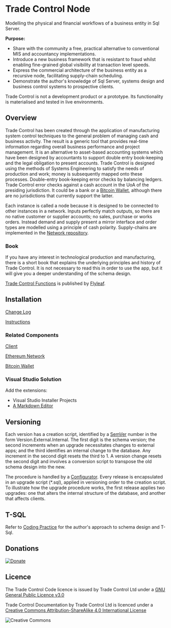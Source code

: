 # Trade Control Node

Modelling the physical and financial workflows of a business entity in Sql Server. 

**Purpose:**

- Share with the community a free, practical alternative to conventional MIS and accountancy implementations.
- Introduce a new business framework that is resistant to fraud whilst enabling fine-grained global visibility at transaction level speeds.
- Express the commercial architecture of the business entity as a recursive node, facilitating supply-chain scheduling.
- Demonstrate the author's knowledge of Sql Server, systems design and business control systems to prospective clients.

Trade Control is not a development product or a prototype. Its functionality is materialised and tested in live environments.

## Overview

Trade Control has been created through the application of manufacturing system control techniques to the general problem of managing cash and business activity.  The result is a generic tool that provides real-time information regarding overall business performance and project management.  It is an alternative to asset-based accounting systems which have been designed by accountants to support double entry book-keeping and the legal obligation to present accounts. Trade Control is designed using the methods of Systems Engineering to satisfy the needs of production and work; money is subsequently mapped onto these processes.  Double-entry book-keeping error checks by balancing ledgers. Trade Control error checks against a cash account in the UoA of the presiding jurisdiction. It could be a bank or a [Bitcoin Wallet](https://github.com/tradecontrol/tc-bitcoin), although there are no jurisdictions that currently support the latter.

Each instance is called a node because it is designed to be connected to other instances in a network. Inputs perfectly match outputs, so there are no native customer or supplier accounts; no sales, purchase or works orders. Instead demand and supply present a mirror interface and order types are modelled using a principle of cash polarity. Supply-chains are implemented in the [Network repository](https://github.com/tradecontrol/tc-network).

### Book

If you have any interest in technological production and manufacturing, there is a short book that explains the underlying principles and history of Trade Control. It is not necessary to read this in order to use the app, but it will give you a deeper understanding of the schema design.

[Trade Control Functions](https://www.amazon.co.uk/dp/B0845RQDVD/ref=sr_1_2?keywords=flyleaf&qid=1579879852&s=handmade&sr=1-2) is published by [Flyleaf](https://www.flyleaf.co.uk).

## Installation

[Change Log](changelog.md)

[Instructions](docs/tc_nodecore_config.md)

### Related Components

[Client](https://github.com/tradecontrol/tc-office)

[Ethereum Network](https://github.com/tradecontrol/tc-network)

[Bitcoin Wallet](https://github.com/tradecontrol/tc-bitcoin)

### Visual Studio Solution

Add the extensions:

- Visual Studio Installer Projects
- [A Markdown Editor](https://github.com/madskristensen/MarkdownEditor)

## Versioning

Each version has a creation script, identified by a [SemVer](http://semver.org/) number in the form Version.External.Internal. The first digit is the schema version; the second increments when an upgrade necessitates changes to external apps; and the third identifies an internal change to the database. Any increment in the second digit resets the third to 1. A version change resets the second digit and involves a conversion script to transpose the old schema design into the new.

The procedure is handled by a [Configurator](docs/tc_nodecore_config.md). Every release is encapsulated in an upgrade script (*.sql), applied in versioning order to the creation script. To illustrate how the upgrade procedure works, the first release applies two upgrades: one that alters the internal structure of the database, and another that affects clients. 

## T-SQL

Refer to [Coding Practice](docs/tc_coding_practice.md) for the author's approach to schema design and T-Sql.

## Donations

[![Donate](https://www.paypalobjects.com/en_US/i/btn/btn_donate_SM.gif)](https://www.paypal.com/cgi-bin/webscr?cmd=_s-xclick&hosted_button_id=C55YGUTBJ4N36)

## Licence

The Trade Control Code licence is issued by Trade Control Ltd under a [GNU General Public Licence v3.0](https://www.gnu.org/licenses/gpl-3.0.en.html) 

Trade Control Documentation by Trade Control Ltd is licenced under a [Creative Commons Attribution-ShareAlike 4.0 International License](http://creativecommons.org/licenses/by-sa/4.0/) 

![Creative Commons](https://i.creativecommons.org/l/by-sa/4.0/88x31.png) 




